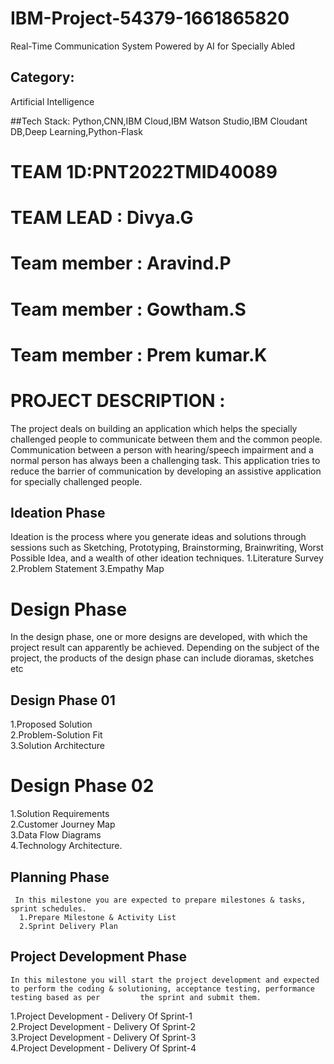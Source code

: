 # IBM-Project-54379-1661865820
Real-Time Communication System Powered by AI for Specially Abled

## Category: 
   Artificial Intelligence

##Tech Stack:
   Python,CNN,IBM Cloud,IBM Watson Studio,IBM Cloudant DB,Deep Learning,Python-Flask

# TEAM 1D:PNT2022TMID40089

# TEAM LEAD : Divya.G

# Team member : Aravind.P

# Team member : Gowtham.S

# Team member : Prem kumar.K

# PROJECT DESCRIPTION :
  The project deals on building an application which helps the specially challenged people to communicate between them and the common people. Communication between a       person with hearing/speech impairment and a normal person has always been a challenging task. This application tries to reduce the barrier of communication by           developing an assistive application for specially challenged people.

## Ideation Phase
 Ideation is the process where you generate ideas and solutions through sessions such as Sketching, Prototyping, Brainstorming, Brainwriting, Worst Possible Idea, and
 a wealth of other ideation techniques.
1.Literature Survey
2.Problem Statement
3.Empathy Map

# Design Phase
  In the design phase, one or more designs are developed, with which the project result can apparently be achieved. Depending on the subject of the project, the         products of the design phase can include dioramas, sketches etc

## Design Phase 01
  1.Proposed Solution <br />
  2.Problem-Solution Fit <br />
  3.Solution Architecture

# Design Phase 02
 1.Solution Requirements <br />
 2.Customer Journey Map <br />
 3.Data Flow Diagrams <br />
 4.Technology Architecture.
 
 ## Planning Phase
     In this milestone you are expected to prepare milestones & tasks, sprint schedules.
      1.Prepare Milestone & Activity List
      2.Sprint Delivery Plan
      
 ## Project Development Phase
    In this milestone you will start the project development and expected to perform the coding & solutioning, acceptance testing, performance testing based as per         the sprint and submit them.
 1.Project Development - Delivery Of Sprint-1 <br />
 2.Project Development - Delivery Of Sprint-2 <br />
 3.Project Development - Delivery Of Sprint-3 <br />
 4.Project Development - Delivery Of Sprint-4
 
